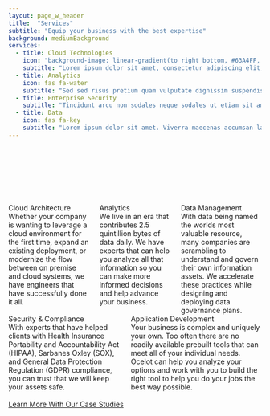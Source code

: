 ```yaml
---
layout: page_w_header
title:  "Services"
subtitle: "Equip your business with the best expertise"
background: mediumBackground
services: 
  - title: Cloud Technologies
    icon: "background-image: linear-gradient(to right bottom, #63A4FF, transparent), url(/assets/images/cloud-technologies.jpg"
    subtitle: "Lorem ipsum dolor sit amet, consectetur adipiscing elit, sed do eiusmod tempor incididunt ut labore et dolore magna aliqua. Lectus proin nibh nisl condimentum id venenatis a. Orci ac auctor augue mauris augue neque gravida."
  - title: Analytics
    icon: fas fa-water
    subtitle: "Sed sed risus pretium quam vulputate dignissim suspendisse. Enim praesent elementum facilisis leo vel fringilla est ullamcorper.  Eget velit aliquet sagittis id consectetur purus ut."
  - title: Enterprise Security
    subtitle: "Tincidunt arcu non sodales neque sodales ut etiam sit amet. Quisque sagittis purus sit amet volutpat consequat mauris nunc congue. Et tortor consequat id porta."
  - title: Data
    icon: fas fa-key
    subtitle: "Lorem ipsum dolor sit amet. Viverra maecenas accumsan lacus vel facilisis volutpat est. Pellentesque nec nam aliquam sem et. Turpis egestas integer eget aliquet nibh praesent tristique magna."
---
```

<div class="columns is-centered" style="margin-top:8rem">
	<div class="column is-one-third">
        <div class="info-card">
            <div class="info-card__image" style="background-image: linear-gradient(to right bottom, #63A4FF, transparent), url(/assets/images/cloud-technologies.jpg"></div>
            <div class="info-card__title">
                <div class="info-card__text">
                    Cloud Architecture
                </div>
            </div>
            <div class="info-card__subtitle">
                <div class="info-card__sub-text">
                    Whether your company is wanting to leverage a cloud environment for the first time, expand an existing deployment, or modernize the flow between on premise and cloud systems, we have engineers that have successfully done it all.
                </div>
            </div>
        </div>
	</div>
	<div class="column is-one-third">
        <div class="info-card">
            <div class="info-card__image" style="background-image: linear-gradient(to right bottom, #77b582, transparent), url(/assets/images/magnifying-glass.jpg"></div>
            <div class="info-card__title">
                <div class="info-card__text">
                    Analytics
                </div>
            </div>
            <div class="info-card__subtitle">
                <div class="info-card__sub-text">
                    We live in an era that contributes 2.5 quintillion bytes of data daily. We have experts that can help you analyze all that information so you can make more informed decisions and help advance your business.
                </div>
            </div>
        </div>
	</div>
	<div class="column is-one-third">
        <div class="info-card">
            <div class="info-card__image" style="background-image: linear-gradient(to right bottom, #404040, transparent), url(/assets/images/data.jpg"></div>
            <div class="info-card__title">
                <div class="info-card__text">
                    Data Management
                </div>
            </div>
            <div class="info-card__subtitle">
                <div class="info-card__sub-text">
                    With data being named the worlds most valuable resource, many companies are scrambling to understand and govern their own information assets. We accelerate these practices while designing and deploying data governance plans.
                </div>
            </div>
        </div>
	</div>
</div>

<div class="columns is-centered">
	<div class="column is-one-third">
        <div class="info-card">
            <div class="info-card__image" style="background-image: linear-gradient(to right bottom, #966b4e, transparent), url(/assets/images/security.jpg"></div>
            <div class="info-card__title">
                <div class="info-card__text">
                    Security & Compliance
                </div>
            </div>
            <div class="info-card__subtitle">
                <div class="info-card__sub-text">
                    With experts that have helped clients with Health Insurance Portability and Accountability Act (HIPAA), Sarbanes Oxley (SOX), and General Data Protection Regulation (GDPR) compliance, you can trust that we will keep your assets safe.
                </div>
            </div>
        </div>
	</div>
	<div class="column is-one-third">
        <div class="info-card">
            <div class="info-card__image" style="background-image: linear-gradient(to right bottom, #404040, transparent), url(/assets/images/helloquence-61189-unsplash.jpg"></div>
            <div class="info-card__title">
                <div class="info-card__text">
                    Application Development
                </div>
            </div>
            <div class="info-card__subtitle">
                <div class="info-card__sub-text">
                    Your business is complex and uniquely your own. Too often there are no readily available prebuilt tools that can meet all of your individual needs. Ocelot can help you analyze your options and work with you to build the right tool to help you do your jobs the best way possible.
                </div>
            </div>
        </div>
	</div>
</div>
<div class="columns is-centered">
	<div class="column is-one-third has-text-centered">
        <br />
        <a href="/industries/" class="button is-primary is-outlined">Learn More With Our Case Studies </a>
    </div>
</div>
